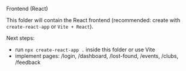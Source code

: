 Frontend (React)

This folder will contain the React frontend (recommended: create with `create-react-app` or `Vite + React`).

Next steps:
- run `npx create-react-app .` inside this folder or use Vite
- implement pages: /login, /dashboard, /lost-found, /events, /clubs, /feedback
